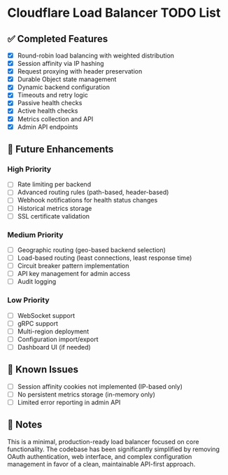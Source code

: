 # Cloudflare Load Balancer TODO List

## ✅ Completed Features

- [x] Round-robin load balancing with weighted distribution
- [x] Session affinity via IP hashing
- [x] Request proxying with header preservation
- [x] Durable Object state management
- [x] Dynamic backend configuration
- [x] Timeouts and retry logic
- [x] Passive health checks
- [x] Active health checks
- [x] Metrics collection and API
- [x] Admin API endpoints

## 🚀 Future Enhancements

### High Priority

- [ ] Rate limiting per backend
- [ ] Advanced routing rules (path-based, header-based)
- [ ] Webhook notifications for health status changes
- [ ] Historical metrics storage
- [ ] SSL certificate validation

### Medium Priority

- [ ] Geographic routing (geo-based backend selection)
- [ ] Load-based routing (least connections, least response time)
- [ ] Circuit breaker pattern implementation
- [ ] API key management for admin access
- [ ] Audit logging

### Low Priority

- [ ] WebSocket support
- [ ] gRPC support
- [ ] Multi-region deployment
- [ ] Configuration import/export
- [ ] Dashboard UI (if needed)

## 🐛 Known Issues

- [ ] Session affinity cookies not implemented (IP-based only)
- [ ] No persistent metrics storage (in-memory only)
- [ ] Limited error reporting in admin API

## 📝 Notes

This is a minimal, production-ready load balancer focused on core functionality. The codebase has been significantly simplified by removing OAuth authentication, web interface, and complex configuration management in favor of a clean, maintainable API-first approach.
